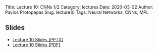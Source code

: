 Title: Lecture 10: CNNs 1/2
Category: lectures
Date: 2020-03-02
Author: Pavlos Protopapas
Slug: lecture10
Tags: Neural Networks, CNNs, MPL


## Slides

- [Lecture 10 Slides [PPTX]](presentation/cs109b_lecture10_CNN1.pptx)
- [Lecture 10 Slides [PDF]](presentation/cs109b_lecture10_CNN1.pdf)
